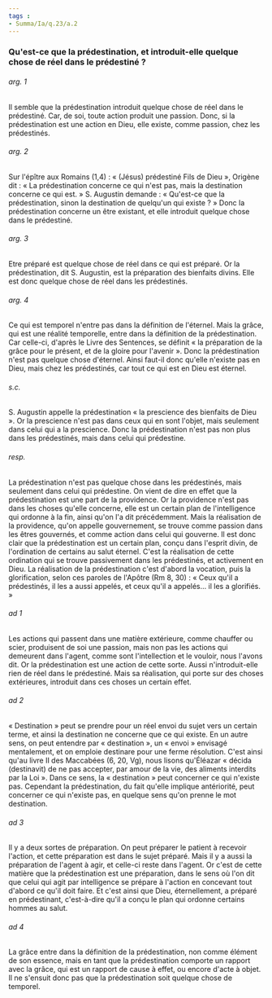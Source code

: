 ```yaml
---
tags : 
- Summa/Ia/q.23/a.2
---
```


### Qu'est-ce que la prédestination, et introduit-elle quelque chose de réel dans le prédestiné ?

###### arg. 1
Il semble que la prédestination introduit quelque chose de réel dans le prédestiné. Car, de soi, toute action produit une passion. Donc, si la prédestination est une action en Dieu, elle existe, comme passion, chez les prédestinés. 

###### arg. 2
Sur l'épître aux Romains (1,4) : « (Jésus) prédestiné Fils de Dieu », Origène dit : « La prédestination concerne ce qui n'est pas, mais la destination concerne ce qui est. » S. Augustin demande : « Qu'est-ce que la prédestination, sinon la destination de quelqu'un qui existe ? » Donc la prédestination concerne un être existant, et elle introduit quelque chose dans le prédestiné. 

###### arg. 3
Etre préparé est quelque chose de réel dans ce qui est préparé. Or la prédestination, dit S. Augustin, est la préparation des bienfaits divins. Elle est donc quelque chose de réel dans les prédestinés. 

###### arg. 4
Ce qui est temporel n'entre pas dans la définition de l'éternel. Mais la grâce, qui est une réalité temporelle, entre dans la définition de la prédestination. Car celle-ci, d'après le Livre des Sentences, se définit « la préparation de la grâce pour le présent, et de la gloire pour l'avenir ». Donc la prédestination n'est pas quelque chose d'éternel. Ainsi faut-il donc qu'elle n'existe pas en Dieu, mais chez les prédestinés, car tout ce qui est en Dieu est éternel. 

###### s.c.
S. Augustin appelle la prédestination « la prescience des bienfaits de Dieu ». Or la prescience n'est pas dans ceux qui en sont l'objet, mais seulement dans celui qui a la prescience. Donc la prédestination n'est pas non plus dans les prédestinés, mais dans celui qui prédestine. 

###### resp.
La prédestination n'est pas quelque chose dans les prédestinés, mais seulement dans celui qui prédestine. On vient de dire en effet que la prédestination est une part de la providence. Or la providence n'est pas dans les choses qu'elle concerne, elle est un certain plan de l'intelligence qui ordonne à la fin, ainsi qu'on l'a dit précédemment. Mais la réalisation de la providence, qu'on appelle gouvernement, se trouve comme passion dans les êtres gouvernés, et comme action dans celui qui gouverne. Il est donc clair que la prédestination est un certain plan, conçu dans l'esprit divin, de l'ordination de certains au salut éternel. C'est la réalisation de cette ordination qui se trouve passivement dans les prédestinés, et activement en Dieu. La réalisation de la prédestination c'est d'abord la vocation, puis la glorification, selon ces paroles de l'Apôtre (Rm 8, 30) : « Ceux qu'il a prédestinés, il les a aussi appelés, et ceux qu'il a appelés... il les a glorifiés. » 

###### ad 1
Les actions qui passent dans une matière extérieure, comme chauffer ou scier, produisent de soi une passion, mais non pas les actions qui demeurent dans l'agent, comme sont l'intellection et le vouloir, nous l'avons dit. Or la prédestination est une action de cette sorte. Aussi n'introduit-elle rien de réel dans le prédestiné. Mais sa réalisation, qui porte sur des choses extérieures, introduit dans ces choses un certain effet. 

###### ad 2
« Destination » peut se prendre pour un réel envoi du sujet vers un certain terme, et ainsi la destination ne concerne que ce qui existe. En un autre sens, on peut entendre par « destination », un « envoi » envisagé mentalement, et on emploie destinare pour une ferme résolution. C'est ainsi qu'au livre II des Maccabées (6, 20, Vg), nous lisons qu'Éléazar « décida (destinavit) de ne pas accepter, par amour de la vie, des aliments interdits par la Loi ». Dans ce sens, la « destination » peut concerner ce qui n'existe pas. Cependant la prédestination, du fait qu'elle implique antériorité, peut concerner ce qui n'existe pas, en quelque sens qu'on prenne le mot destination. 

###### ad 3
Il y a deux sortes de préparation. On peut préparer le patient à recevoir l'action, et cette préparation est dans le sujet préparé. Mais il y a aussi la préparation de l'agent à agir, et celle-ci reste dans l'agent. Or c'est de cette matière que la prédestination est une préparation, dans le sens où l'on dit que celui qui agit par intelligence se prépare à l'action en concevant tout d'abord ce qu'il doit faire. Et c'est ainsi que Dieu, éternellement, a préparé en prédestinant, c'est-à-dire qu'il a conçu le plan qui ordonne certains hommes au salut. 

###### ad 4
La grâce entre dans la définition de la prédestination, non comme élément de son essence, mais en tant que la prédestination comporte un rapport avec la grâce, qui est un rapport de cause à effet, ou encore d'acte à objet. Il ne s'ensuit donc pas que la prédestination soit quelque chose de temporel. 



